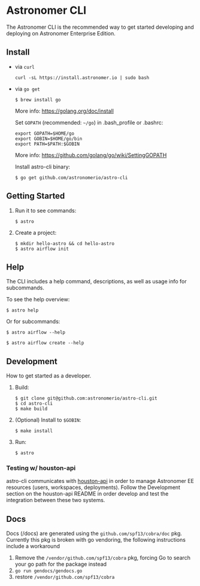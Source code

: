 # Astronomer CLI

The Astronomer CLI is the recommended way to get started developing and deploying on Astronomer Enterprise Edition.

## Install

- via `curl`
    ```
    curl -sL https://install.astronomer.io | sudo bash
    ```

- via `go get`
    ```
    $ brew install go
    ```

    More info: <https://golang.org/doc/install>

    Set `GOPATH` (recommended: `~/go`) in .bash_profile or .bashrc:

    ```
    export GOPATH=$HOME/go
    export GOBIN=$HOME/go/bin
    export PATH=$PATH:$GOBIN
    ```

    More info: <https://github.com/golang/go/wiki/SettingGOPATH>

    Install astro-cli binary:
    ```
    $ go get github.com/astronomerio/astro-cli
    ```

## Getting Started

1. Run it to see commands:

    ```
    $ astro
    ```

1. Create a project:

    ```
    $ mkdir hello-astro && cd hello-astro
    $ astro airflow init
    ```

## Help

The CLI includes a help command, descriptions, as well as usage info for subcommands.

To see the help overview:

```
$ astro help
```

Or for subcommands:

```
$ astro airflow --help
```

```
$ astro airflow create --help
```

## Development

How to get started as a developer.

1. Build:

    ```
    $ git clone git@github.com:astronomerio/astro-cli.git
    $ cd astro-cli
    $ make build
    ```

1. (Optional) Install to `$GOBIN`:

    ```
    $ make install
    ```

1. Run:

    ```
    $ astro
    ```

### Testing w/ houston-api
astro-cli communicates with [houston-api](https://github.com/astronomerio/houston-api) in order to manage Astronomer EE resources (users, workspaces, deployments). Follow the Development section on the houston-api README in order develop and test the integration between these two systems.

## Docs
Docs (/docs) are generated using the `github.com/spf13/cobra/doc` pkg. Currently this pkg is broken with go vendoring, the following instructions include a workaround

1. Remove the `/vendor/github.com/spf13/cobra` pkg, forcing Go to search your go path for the package instead
2. `go run gendocs/gendocs.go`
3. restore `/vendor/github.com/spf13/cobra`

